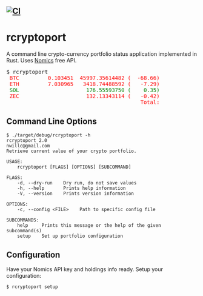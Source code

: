 [![CI](https://github.com/nwillc/rcryptoport/actions/workflows/CI.yml/badge.svg)](https://github.com/nwillc/rcryptoport/actions/workflows/CI.yml)
---
# rcryptoport

A command line crypto-currency portfolio status application implemented in Rust. Uses [Nomics](https://p.nomics.com/cryptocurrency-bitcoin-api) free API.

<pre>
$ rcryptoport<span style="color:red">
 BTC         0.103451  45997.35614482 (  -68.66)             4758.47 (   -7.10)
 ETH         7.030965   3418.74488592 (   -7.29)            24037.08 (  -51.27)</span><span style="color:green">
 SOL                     176.55593750 (    0.35)</span><span style="color:red">
 ZEC                     132.13343114 (   -0.42)
                                          Total:            28795.55 (  -58.37)</span>
</pre>

## Command Line Options
```shell
$ ./target/debug/rcryptoport -h
rcryptoport 2.0
nwillc@gmail.com
Retrieve current value of your crypto portfolio.

USAGE:
    rcryptoport [FLAGS] [OPTIONS] [SUBCOMMAND]

FLAGS:
    -d, --dry-run    Dry run, do not save values
    -h, --help       Prints help information
    -V, --version    Prints version information

OPTIONS:
    -c, --config <FILE>    Path to specific config file

SUBCOMMANDS:
    help     Prints this message or the help of the given subcommand(s)
    setup    Set up portfolio configuration
```
## Configuration
Have your Nomics API key and holdings info ready. Setup your configuration:

```shell
$ rcryptoport setup
```

